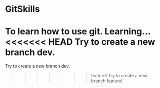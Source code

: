 # GitSkills
To learn how to use git.
Learning...
<<<<<<< HEAD
Try to create a new branch dev.
=======
Try to create a new branch dev.
>>>>>>> featurel
Try to create a new branch featurel.

